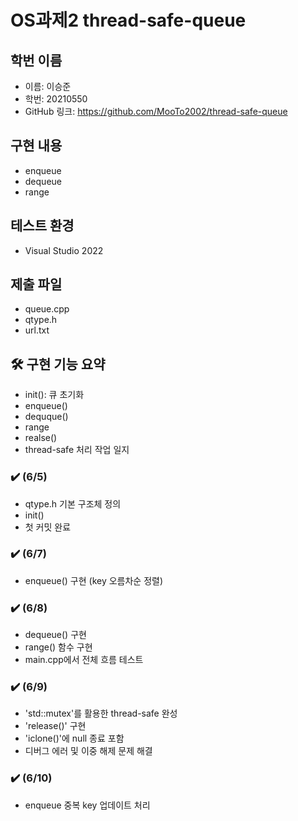 # OS과제2 thread-safe-queue

## 학번 이름
- 이름: 이승준
- 학번: 20210550
- GitHub 링크: https://github.com/MooTo2002/thread-safe-queue
  
## 구현 내용
- enqueue
- dequeue
- range

## 테스트 환경
- Visual Studio 2022

## 제출 파일
- queue.cpp
- qtype.h
- url.txt

## 🛠 구현 기능 요약
- init(): 큐 초기화
- enqueue()
- dequque()
- range
- realse()
- thread-safe 처리
작업 일지

### ✔️ (6/5)
- qtype.h 기본 구조체 정의
- init()
- 첫 커밋 완료

### ✔️ (6/7)
- enqueue() 구현 (key 오름차순 정렬)

### ✔️ (6/8)
- dequeue() 구현
- range() 함수 구현
- main.cpp에서 전체 흐름 테스트

### ✔️ (6/9)
- 'std::mutex'를 활용한 thread-safe 완성
- 'release()' 구현
- 'iclone()'에 null 종료 포함
- 디버그 에러 및 이중 해제 문제 해결

### ✔️ (6/10)
- enqueue 중복 key 업데이트 처리
